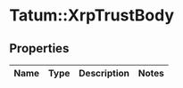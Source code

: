 # Tatum::XrpTrustBody

## Properties
Name | Type | Description | Notes
------------ | ------------- | ------------- | -------------

